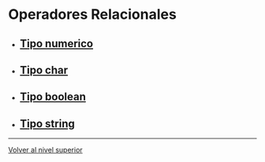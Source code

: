 # Operadores Relacionales

- ## [Tipo numerico](u1numericType/README.md)
- ## [Tipo char](u2charType/README.md)
- ## [Tipo boolean](u3booleanType/README.md)
- ## [Tipo string](u4stringType/README.md)


---

[Volver al nivel superior](../README.md)


